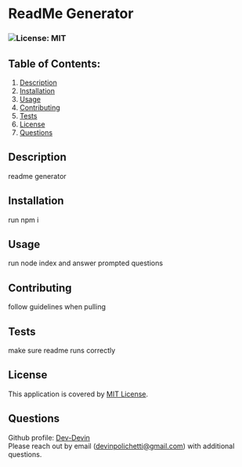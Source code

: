 
  # ReadMe Generator
  ### ![License: MIT](https://img.shields.io/badge/License-MIT-yellow.svg)
  ## Table of Contents:
  1. [Description](#Description)
  2. [Installation](#Installation)
  3. [Usage](#Usage)
  4. [Contributing](#Contributing)
  5. [Tests](#Tests)
  6. [License](#License)
  7. [Questions](#Questions)
  ## Description
  readme generator 
  ## Installation
  run npm i 
  ## Usage
  run node index and answer prompted questions
  ## Contributing
  follow guidelines when pulling
  ## Tests
  make sure readme runs correctly
  
  ## License
  This application is covered by [MIT License](https://choosealicense.com/licenses/mit/).
  
  
  ## Questions
  Github profile: [Dev-Devin](https://github.com/Dev-Devin)  
  Please reach out by email (devinpolichetti@gmail.com) with additional questions.
